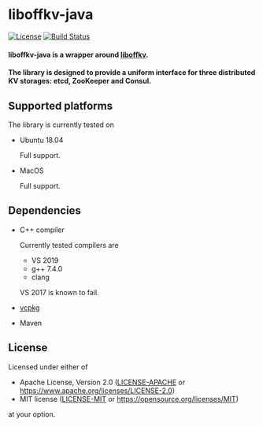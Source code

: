 liboffkv-java
===========
[![License](https://img.shields.io/badge/license-MIT%2FApache--2.0-blue.svg)](https://opensource.org/licenses/Apache-2.0)
[![Build Status](https://travis-ci.org/offscale/liboffkv-java.svg?branch=master)](https://travis-ci.org/offscale/liboffkv-java)

#### liboffkv-java is a wrapper around [liboffkv](https://github.com/offscale/liboffkv).

#### The library is designed to provide a uniform interface for three distributed KV storages: etcd, ZooKeeper and Consul.


## Supported platforms

The library is currently tested on

- Ubuntu 18.04

  Full support.

- MacOS

  Full support.


## Dependencies

  - C++ compiler

    Currently tested compilers are

    - VS 2019
    - g++ 7.4.0
    - clang

    VS 2017 is known to fail.

  - [vcpkg](https://docs.microsoft.com/en-us/cpp/build/vcpkg)
  - Maven


## License

Licensed under either of

- Apache License, Version 2.0 ([LICENSE-APACHE](LICENSE-APACHE) or <https://www.apache.org/licenses/LICENSE-2.0>)
- MIT license ([LICENSE-MIT](LICENSE-MIT) or <https://opensource.org/licenses/MIT>)

at your option.

